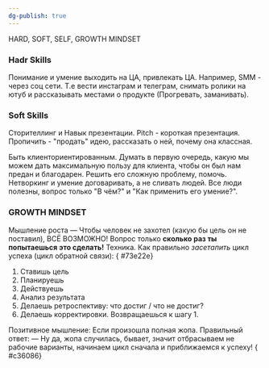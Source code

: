 ```yaml
---
dg-publish: true
---
```

HARD, SOFT, SELF, GROWTH MINDSET

### Hadr Skills 
Понимание и умение выходить на ЦА, привлекать ЦА. Например, SMM - через соц сети. Т.е вести инстаграм и телеграм, снимать ролики на ютуб и рассказывать местами о продукте (Прогревать, заманивать).
### Soft Skills
Сторителлинг и Навык презентации.
Pitch - короткая презентация. Пропичить - "продать" идею, рассказать о ней, почему она классная. 

Быть клиенториентированным. Думать в первую очередь, какую мы можем дать максимальную пользу для клиента, чтобы он был нам предан и благодарен. Решить его сложную проблему, помочь. 
Нетворкинг и умение договаривать, а не сливать людей. Все люди полезны, вопрос только "В чём?" и "Как применить его умение?".
### GROWTH MINDSET
Мышление роста — Чтобы человек не захотел (какую бы цель он не поставил), ВСЁ ВОЗМОЖНО! Вопрос только **сколько раз ты попытаешься это сделать!**
Техника. Как правильно *засетапить* цикл успеха (цикл обратной связи):
{ #73e22e}

1) Ставишь цель
2) Планируешь
3) Действуешь
4) Анализ результата
5) Делаешь ретроспективу: что достиг / что не достиг?
6) Делаешь корректировки.
Возвращаешься к шагу 1.

Позитивное мышление:
Если произошла полная жопа. Правильный ответ: — Ну да, жопа случилась, бывает, значит отбрасываем не рабочие варианты, начинаем цикл сначала и приближаемся к успеху!
{ #c36086}

